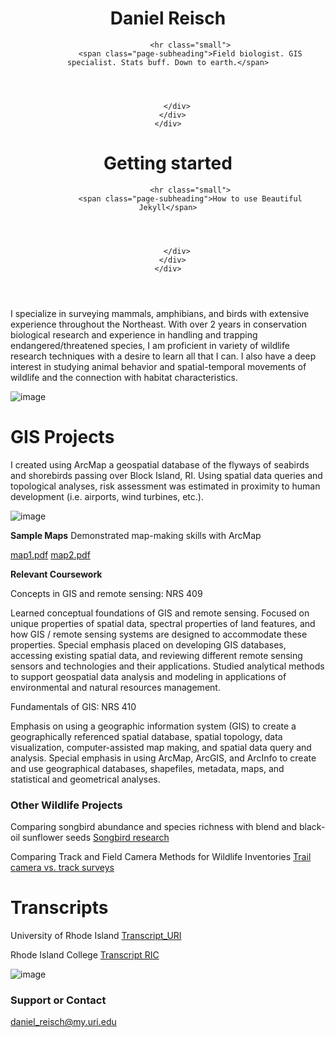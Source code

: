 

<header class="header-section has-img">

<div class="big-img intro-header" style="background-image: url(&quot;https://beautifuljekyll.com/assets/img/start.jpg&quot;);">
  <div class="container-md">
    <div class="row">
      <div class="col-xl-8 offset-xl-2 col-lg-10 offset-lg-1">
        <div class="page-heading">
          <h1>Daniel Reisch</h1>
          
            
              <hr class="small">
              <span class="page-subheading">Field biologist. GIS specialist. Stats buff. Down to earth.</span>
            
          

          
        </div>
      </div>
    </div>
  </div>
  <span class="img-desc" style="display: none;"></span>
</div>

<div class="intro-header no-img">
  <div class="container-md">
    <div class="row">
      <div class="col-xl-8 offset-xl-2 col-lg-10 offset-lg-1">
        <div class="page-heading">
          <h1>Getting started</h1>
          
            
              <hr class="small">
              <span class="page-subheading">How to use Beautiful Jekyll</span>
            
          

          
        </div>
      </div>
    </div>
  </div>
</div>
</header>






I specialize in surveying mammals, amphibians, and birds with extensive experience throughout the Northeast. With over 2 years in conservation biological research and experience in handling and trapping endangered/threatened species, I am proficient in variety of wildlife research techniques with a desire to learn all that I can. I also have a deep interest in studying animal behavior and spatial-temporal movements of wildlife and the connection with habitat characteristics.





![image](https://user-images.githubusercontent.com/111160288/184464569-85b65a40-72d3-4804-aa61-194cbc1d9462.png)




# GIS Projects

I created using ArcMap a geospatial database of the flyways of seabirds and shorebirds passing over Block Island, RI. Using spatial data queries and topological analyses, risk assessment was estimated in proximity to human development (i.e. airports, wind turbines, etc.).

![image](https://user-images.githubusercontent.com/111160288/184465574-a16e0e47-b18a-4fc1-8cf0-82254e20f186.png)

**Sample Maps**
Demonstrated map-making skills with ArcMap

[map1.pdf](https://github.com/Daniel-Reisch/Daniel-Reisch.github.io/files/9387672/map1.pdf)
[map2.pdf](https://github.com/Daniel-Reisch/Daniel-Reisch.github.io/files/9387671/map2.pdf)

**Relevant Coursework**

Concepts in GIS and remote sensing: NRS 409

Learned conceptual foundations of GIS and remote sensing. Focused on unique properties of spatial data, spectral properties of land features, and how GIS / remote sensing systems are designed to accommodate these properties. Special emphasis placed on developing GIS databases, accessing existing spatial data, and reviewing different remote sensing sensors and technologies and their applications. Studied analytical methods to support geospatial data analysis and modeling in applications of environmental and natural resources management.

Fundamentals of GIS: NRS 410

Emphasis on using a geographic information system (GIS) to create a geographically referenced spatial database, spatial topology, data visualization, computer-assisted map making, and spatial data query and analysis. Special emphasis in using ArcMap, ArcGIS, and ArcInfo to create and use geographical databases, shapefiles, metadata, maps, and statistical and geometrical analyses.





### Other Wildlife Projects

Comparing songbird abundance and species richness with blend and black-oil
sunflower seeds
[Songbird research](https://github.com/Daniel-Reisch/Daniel-Reisch.github.io/files/9330525/Reisch_Songbird_Paper.pdf)

Comparing Track and Field Camera Methods for Wildlife
Inventories
[Trail camera vs. track surveys](https://github.com/Daniel-Reisch/Daniel-Reisch.github.io/files/9330565/DReisch.Final.Draft.Track.and.Camera.methods.pdf)



# Transcripts
University of Rhode Island
[Transcript_URI](https://github.com/Daniel-Reisch/Daniel-Reisch.github.io/files/9330399/URI_transcriptnew.pdf)

Rhode Island College
[Transcript RIC](https://github.com/Daniel-Reisch/Daniel-Reisch.github.io/files/9330398/RIC.Transcript.new.pdf)

![image](https://user-images.githubusercontent.com/111160288/184464640-16845245-3f6c-4d10-9cdb-98570a2179d0.png)


### Support or Contact

daniel_reisch@my.uri.edu
